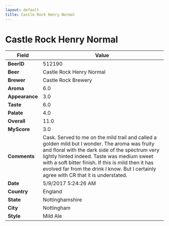 ```yaml
---
layout: default
title: Castle Rock Henry Normal
---
```


# Castle Rock Henry Normal

| Field         | Value     |
|---------------|-----------|
| **BeerID** | 512190 |
| **Beer** | Castle Rock Henry Normal |
| **Brewer** | Castle Rock Brewery |
| **Aroma** | 6.0 |
| **Appearance** | 3.0 |
| **Taste** | 6.0 |
| **Palate** | 4.0 |
| **Overall** | 11.0 |
| **MyScore** | 3.0 |
| **Comments** | Cask. Served to me on the mild trail and called a golden mild but I wonder. The aroma was fruity and floral with the dark side of the spectrum very lightly hinted indeed. Taste was medium sweet with a soft bitter finish. If this is mild then it has evolved far from the drink I know. But I certainly agree with CR that it is understated.  |
| **Date** | 5/9/2017 5:24:26 AM |
| **Country** | England |
| **State** | Nottinghamshire |
| **City** | Nottingham |
| **Style** | Mild Ale |
